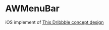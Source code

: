 # AWMenuBar

iOS implement of [This Dribbble concept design](https://dribbble.com/shots/1954664-CSS-Menu-Animations)
